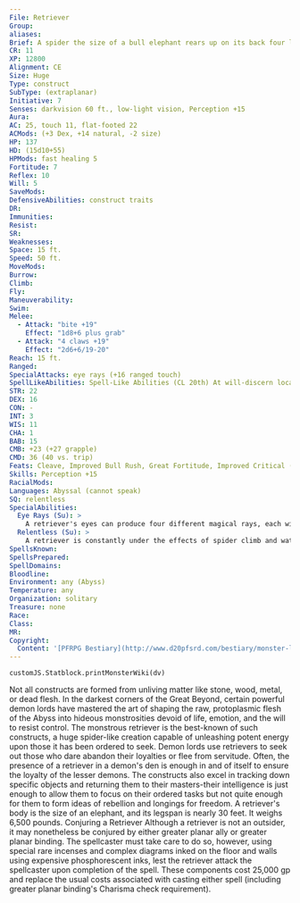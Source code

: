 ```yaml
---
File: Retriever
Group: 
aliases: 
Brief: A spider the size of a bull elephant rears up on its back four legs in a violent challenge, eyes shimmering with magical energy.
CR: 11
XP: 12800
Alignment: CE
Size: Huge
Type: construct
SubType: (extraplanar)
Initiative: 7
Senses: darkvision 60 ft., low-light vision, Perception +15
Aura: 
AC: 25, touch 11, flat-footed 22
ACMods: (+3 Dex, +14 natural, -2 size)
HP: 137
HD: (15d10+55)
HPMods: fast healing 5
Fortitude: 7
Reflex: 10
Will: 5
SaveMods: 
DefensiveAbilities: construct traits
DR: 
Immunities: 
Resist: 
SR: 
Weaknesses: 
Space: 15 ft.
Speed: 50 ft.
MoveMods: 
Burrow: 
Climb: 
Fly: 
Maneuverability: 
Swim: 
Melee: 
  - Attack: "bite +19"
    Effect: "1d8+6 plus grab"
  - Attack: "4 claws +19"
    Effect: "2d6+6/19-20"
Reach: 15 ft.
Ranged: 
SpecialAttacks: eye rays (+16 ranged touch)
SpellLikeAbilities: Spell-Like Abilities (CL 20th) At will-discern location
STR: 22
DEX: 16
CON: -
INT: 3
WIS: 11
CHA: 1
BAB: 15
CMB: +23 (+27 grapple)
CMD: 36 (40 vs. trip)
Feats: Cleave, Improved Bull Rush, Great Fortitude, Improved Critical (claw), Improved Initiative, Lightning Reflexes, Power Attack, Toughness
Skills: Perception +15
RacialMods: 
Languages: Abyssal (cannot speak)
SQ: relentless
SpecialAbilities:
  Eye Rays (Su): >
    A retriever's eyes can produce four different magical rays, each with a range of 100 feet. Each round, it can fire one ray as a free action. A particular ray is usable only once every 4 rounds. A retriever can fire an eye ray in the same round that it makes physical attacks-firing an eye ray does not provoke attacks of opportunity. The save DC for eye rays is 19-the save DC is Constitution-based, and includes a +2 racial bonus. The eye ray effects are the following. # Fire: Deals 12d6 fire damage (Reflex half ). # Cold: Deals 12d6 cold damage (Reflex half ). # Electricity: Deals 12d6 electricity damage (Reflex half ). # Petrification: Target must succeed on a Fortitude save or turn to stone permanently.
  Relentless (Su): >
    A retriever is constantly under the effects of spider climb and water walk; these abilities cannot be dispelled.
SpellsKnown: 
SpellsPrepared: 
SpellDomains: 
Bloodline: 
Environment: any (Abyss)
Temperature: any
Organization: solitary
Treasure: none
Race: 
Class: 
MR: 
Copyright:
  Content: '[PFRPG Bestiary](http://www.d20pfsrd.com/bestiary/monster-listings/constructs/retriever)'
---
```

```dataviewjs
customJS.Statblock.printMonsterWiki(dv)
```
Not all constructs are formed from unliving matter like stone, wood, metal, or dead flesh. In the darkest corners of the Great Beyond, certain powerful demon lords have mastered the art of shaping the raw, protoplasmic flesh of the Abyss into hideous monstrosities devoid of life, emotion, and the will to resist control. The monstrous retriever is the best-known of such constructs, a huge spider-like creation capable of unleashing potent energy upon those it has been ordered to seek. Demon lords use retrievers to seek out those who dare abandon their loyalties or flee from servitude. Often, the presence of a retriever in a demon's den is enough in and of itself to ensure the loyalty of the lesser demons. The constructs also excel in tracking down specific objects and returning them to their masters-their intelligence is just enough to allow them to focus on their ordered tasks but not quite enough for them to form ideas of rebellion and longings for freedom. A retriever's body is the size of an elephant, and its legspan is nearly 30 feet. It weighs 6,500 pounds. Conjuring a Retriever Although a retriever is not an outsider, it may nonetheless be conjured by either greater planar ally or greater planar binding. The spellcaster must take care to do so, however, using special rare incenses and complex diagrams inked on the floor and walls using expensive phosphorescent inks, lest the retriever attack the spellcaster upon completion of the spell. These components cost 25,000 gp and replace the usual costs associated with casting either spell (including greater planar binding's Charisma check requirement).
